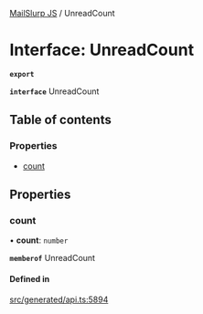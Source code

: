 [MailSlurp JS](../README.md) / UnreadCount

# Interface: UnreadCount

**`export`**

**`interface`** UnreadCount

## Table of contents

### Properties

- [count](UnreadCount.md#count)

## Properties

### count

• **count**: `number`

**`memberof`** UnreadCount

#### Defined in

[src/generated/api.ts:5894](https://github.com/mailslurp/mailslurp-client/blob/75eefbf/src/generated/api.ts#L5894)
